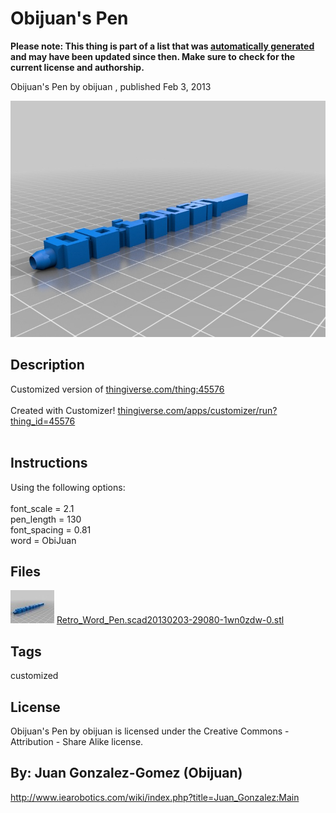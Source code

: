 Obijuan's Pen
===============
**Please note: This thing is part of a list that was [automatically generated](https://github.com/carlosgs/export-things) and may have been updated since then. Make sure to check for the current license and authorship.**  

Obijuan's Pen  by obijuan , published Feb 3, 2013

![Image](img/Retro_Word_Pen.scad20130203-29080-1wn0zdw-0_display_large.jpg)

Description
--------
Customized version of <a href="http://www.thingiverse.com/thing:45576" target="_blank" rel="nofollow">thingiverse.com/thing:45576</a><br />
<br />
Created with Customizer! <a href="http://www.thingiverse.com/apps/customizer/run?thing_id=45576" target="_blank" rel="nofollow">thingiverse.com/apps/customizer/run?thing_id=45576</a><br />
<br />

Instructions
--------
Using the following options:<br />
<br />
font_scale = 2.1<br />
pen_length = 130<br />
font_spacing = 0.81<br />
word = ObiJuan<br />

Files
--------
[![Image](img/Retro_Word_Pen.scad20130203-29080-1wn0zdw-0_preview_tinycard.jpg)](Retro_Word_Pen.scad20130203-29080-1wn0zdw-0.stl)
 [ Retro_Word_Pen.scad20130203-29080-1wn0zdw-0.stl](Retro_Word_Pen.scad20130203-29080-1wn0zdw-0.stl)  



Tags
--------
customized  

  

License
--------
Obijuan's Pen by obijuan is licensed under the Creative Commons - Attribution - Share Alike license.  



By: Juan Gonzalez-Gomez (Obijuan)
--------
<http://www.iearobotics.com/wiki/index.php?title=Juan_Gonzalez:Main>